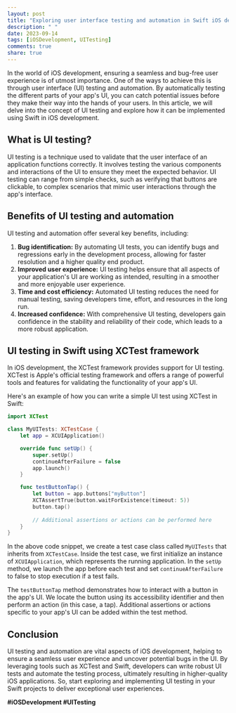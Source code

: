 ```yaml
---
layout: post
title: "Exploring user interface testing and automation in Swift iOS development"
description: " "
date: 2023-09-14
tags: [iOSDevelopment, UITesting]
comments: true
share: true
---
```


In the world of iOS development, ensuring a seamless and bug-free user experience is of utmost importance. One of the ways to achieve this is through user interface (UI) testing and automation. By automatically testing the different parts of your app's UI, you can catch potential issues before they make their way into the hands of your users. In this article, we will delve into the concept of UI testing and explore how it can be implemented using Swift in iOS development.

## What is UI testing?

UI testing is a technique used to validate that the user interface of an application functions correctly. It involves testing the various components and interactions of the UI to ensure they meet the expected behavior. UI testing can range from simple checks, such as verifying that buttons are clickable, to complex scenarios that mimic user interactions through the app's interface.

## Benefits of UI testing and automation

UI testing and automation offer several key benefits, including:

1. **Bug identification:** By automating UI tests, you can identify bugs and regressions early in the development process, allowing for faster resolution and a higher quality end product.
2. **Improved user experience:** UI testing helps ensure that all aspects of your application's UI are working as intended, resulting in a smoother and more enjoyable user experience.
3. **Time and cost efficiency:** Automated UI testing reduces the need for manual testing, saving developers time, effort, and resources in the long run.
4. **Increased confidence:** With comprehensive UI testing, developers gain confidence in the stability and reliability of their code, which leads to a more robust application.

## UI testing in Swift using XCTest framework

In iOS development, the XCTest framework provides support for UI testing. XCTest is Apple's official testing framework and offers a range of powerful tools and features for validating the functionality of your app's UI.

Here's an example of how you can write a simple UI test using XCTest in Swift:

```swift
import XCTest

class MyUITests: XCTestCase {
    let app = XCUIApplication()

    override func setUp() {
        super.setUp()
        continueAfterFailure = false
        app.launch()
    }

    func testButtonTap() {
        let button = app.buttons["myButton"]
        XCTAssertTrue(button.waitForExistence(timeout: 5))
        button.tap()
        
        // Additional assertions or actions can be performed here
    }
}
```

In the above code snippet, we create a test case class called `MyUITests` that inherits from `XCTestCase`. Inside the test case, we first initialize an instance of `XCUIApplication`, which represents the running application. In the `setUp` method, we launch the app before each test and set `continueAfterFailure` to false to stop execution if a test fails.

The `testButtonTap` method demonstrates how to interact with a button in the app's UI. We locate the button using its accessibility identifier and then perform an action (in this case, a tap). Additional assertions or actions specific to your app's UI can be added within the test method.

## Conclusion

UI testing and automation are vital aspects of iOS development, helping to ensure a seamless user experience and uncover potential bugs in the UI. By leveraging tools such as XCTest and Swift, developers can write robust UI tests and automate the testing process, ultimately resulting in higher-quality iOS applications. So, start exploring and implementing UI testing in your Swift projects to deliver exceptional user experiences. 

**#iOSDevelopment #UITesting**